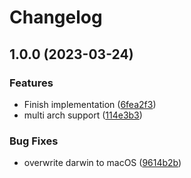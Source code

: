 # Changelog

## 1.0.0 (2023-03-24)


### Features

* Finish implementation ([6fea2f3](https://www.github.com/JohnnyCrazy/asdf-doppler/commit/6fea2f3ec6dac5372aa250c599a3cc25528233b9))
* multi arch support ([114e3b3](https://www.github.com/JohnnyCrazy/asdf-doppler/commit/114e3b388ff7085f27133ee32a07708fa1802ff8))


### Bug Fixes

* overwrite darwin to macOS ([9614b2b](https://www.github.com/JohnnyCrazy/asdf-doppler/commit/9614b2bc807e5ac04f5af59b2218773275baa69c))
